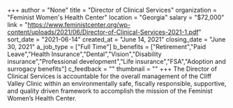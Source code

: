 +++
author = "None"
title = "Director of Clinical Services"
organization = "Feminist Women's Health Center"
location = "Georgia"
salary = "$72,000"
link = "https://www.feministcenter.org/wp-content/uploads/2021/06/Director-of-Clinical-Services-2021-1.pdf"
sort_date = "2021-06-14"
created_at = "June 14, 2021"
closing_date = "June 30, 2021"
a_job_type = ["Full Time"]
b_benefits = ["Retirement","Paid Leave","Health Insurance","Dental","Vision","Disability insurance","Professional development","Life insurance","FSA","Adoption and surrogacy benefits"]
c_feedback = ""
thumbnail = ""
+++
The Director of Clinical Services is accountable for the overall management of the Cliff Valley Clinic within an environmentally safe, fiscally responsible, supportive, and quality driven framework to accomplish the mission of the Feminist Women’s Health Center.
